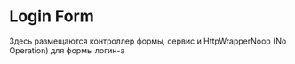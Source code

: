 # Login Form

Здесь размещаются контроллер формы, сервис и HttpWrapperNoop (No Operation) для формы логин-а
